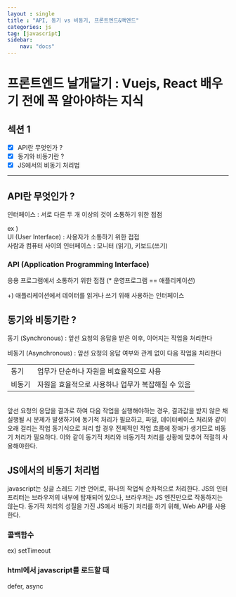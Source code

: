 ```yaml
---
layout : single
title : "API, 동기 vs 비동기, 프론트엔드&백엔드"
categories: js
tag: [javascript]
sidebar:
    nav: "docs"
---
```


# 프론트엔드 날개달기 : Vuejs, React 배우기 전에 꼭 알아야하는 지식 

## 섹션 1

- [x] API란 무엇인가 ?
- [x] 동기와 비동기란 ?
- [x] JS에서의 비동기 처리법

---

## API란 무엇인가 ?

인터페이스 : 서로 다른 두 개 이상의 것이 소통하기 위한 접점

ex ) <br>
UI (User Interface) : 사용자가 소통하기 위한 접접<br>
사람과 컴퓨터 사이의 인터페이스 : 모니터 (읽기), 키보드(쓰기)



### API (Application Programming Interface)

응용 프로그램에서 소통하기 위한 접점 (* 운영프로그램 == 애플리케이션)

+) 애플리케이션에서 데이터를 읽거나 쓰기 위해 사용하는 인터페이스

## 동기와 비동기란 ?

동기 (Synchronous) : 앞선 요청의 응답을 받은 이후, 이어지는 작업을 처리한다

비동기 (Asynchronous) : 앞선 요청의 응답 여부와 관계 없이 다음 작업을 처리한다

|||
|:---|:---|
|동기|업무가 단순하나 자원을 비효율적으로 사용|
|비동기|자원을 효율적으로 사용하나 업무가 복잡해질 수 있음|

<br>
앞선 요청의 응답을 결과로 하여 다음 작업을 실행해야하는 경우, 결과값을 받지 않은 채 실행될 시 문제가 발생하기에 동기적 처리가 필요하고, 파일, 데이터베이스 처리와 같이 오래 걸리는 작업 동기식으로 처리 할 경우 전체적인 작업 흐름에 장애가 생기므로 비동기 처리가 필요하다. 이와 같이 동기적 처리와 비동기적 처리를 상황에 맞추어 적절히 사용해야한다.

## JS에서의 비동기 처리법

javascript는 싱글 스레드 기반 언어로, 하나의 작업씩 순차적으로 처리한다. JS의 인터프리터는 브라우저의 내부에 탑재되어 있으나, 브라우저는 JS 엔진만으로 작동하지는 않는다. 동기적 처리의 성질을 가진 JS에서 비동기 처리를 하기 위해, Web API를 사용한다.

### 콜백함수

ex) setTimeout

### html에서 javascript를 로드할 때

defer, async